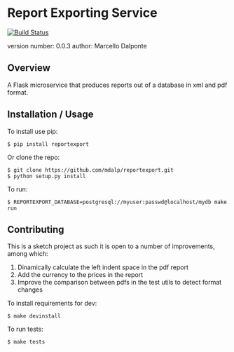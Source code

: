Report Exporting Service
===============================

[![Build Status](https://travis-ci.org/mdalp/reportexport.svg?branch=master)](https://travis-ci.org/mdalp/reportexport)

version number: 0.0.3
author: Marcello Dalponte

Overview
--------

A Flask microservice that produces reports out of a database in xml and pdf format.

Installation / Usage
--------------------

To install use pip:

    $ pip install reportexport


Or clone the repo:

    $ git clone https://github.com/mdalp/reportexport.git
    $ python setup.py install

To run:

    $ REPORTEXPORT_DATABASE=postgresql://myuser:passwd@localhost/mydb make run

Contributing
------------

This is a sketch project as such it is open to a number of improvements, among which:

 1. Dinamically calculate the left indent space in the pdf report
 2. Add the currency to the prices in the report
 3. Improve the comparison between pdfs in the test utils to detect format changes

 To install requirements for dev:

    $ make devinstall

To run tests:

    $ make tests
